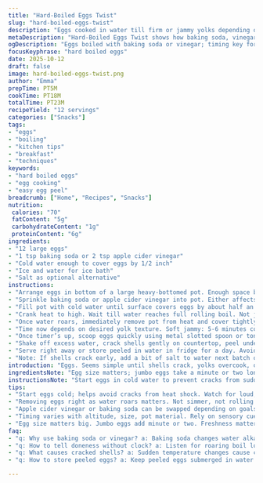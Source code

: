 ```yaml
---
title: "Hard-Boiled Eggs Twist"
slug: "hard-boiled-eggs-twist"
description: "Eggs cooked in water till firm or jammy yolks depending on timing. Adding baking soda or apple cider vinegar tweaks texture and eases peeling. Cook times vary, visual cues more reliable than clocks. Cold shock in ice bath stops cooking abruptly and firms whites. Crucial to avoid cracked shells, overcrowding. Using a slotted spoon or tongs for removal prevents damage. Peeling under running water helps loosen stubborn shell bits. A pinch of salt can replace baking soda or vinegar. The yolk color changes from pale to rich yellow as it cooks. Slightly shorter cooking times yield creamier yolks, longer leads to chalky consistency."
metaDescription: "Hard-Boiled Eggs Twist shows how baking soda, vinegar, and cold shock shape texture and peel. Timing varies; listen for water roar; peel under running water."
ogDescription: "Eggs boiled with baking soda or vinegar; timing key for jammy or firm yolks. Roaring boil then off-heat. Ice bath stops cooking; peel under running water."
focusKeyphrase: "hard boiled eggs"
date: 2025-10-12
draft: false
image: hard-boiled-eggs-twist.png
author: "Emma"
prepTime: PT5M
cookTime: PT18M
totalTime: PT23M
recipeYield: "12 servings"
categories: ["Snacks"]
tags:
- "eggs"
- "boiling"
- "kitchen tips"
- "breakfast"
- "techniques"
keywords:
- "hard boiled eggs"
- "egg cooking"
- "easy egg peel"
breadcrumb: ["Home", "Recipes", "Snacks"]
nutrition: 
 calories: "70"
 fatContent: "5g"
 carbohydrateContent: "1g"
 proteinContent: "6g"
ingredients:
- "12 large eggs"
- "1 tsp baking soda or 2 tsp apple cider vinegar"
- "Cold water enough to cover eggs by 1/2 inch"
- "Ice and water for ice bath"
- "Salt as optional alternative"
instructions:
- "Arrange eggs in bottom of a large heavy-bottomed pot. Enough space between eggs to allow water flow; no overcrowding. If tight, split into batches of 6."
- "Sprinkle baking soda or apple cider vinegar into pot. Either affects pH and shell peeling differently; vinegar lowers pH, baking soda raises it."
- "Fill pot with cold water until surface covers eggs by about half an inch. Cold water slow heating helps avoid cracking from temperature shock."
- "Crank heat to high. Wait till water reaches full rolling boil. Not just simmer; bubbles furious and loud—rapid agitation means eggs are fully heating through."
- "Once water roars, immediately remove pot from heat and cover tightly. Carrying heat through eggs by residual warmth produces better textures than constant boil."
- "Time now depends on desired yolk texture. Soft jammy: 5-6 minutes cover; solid hard yolks: 10-13 minutes covered. Adjust based on altitude, egg size, pot type."
- "Once timer’s up, scoop eggs quickly using metal slotted spoon or tongs. Drop into ice bath—best done immediately—to halt cooking fast, firm whites and stop yolk overcooking."
- "Shake off excess water, crack shells gently on countertop, peel under cold running water to help shell slip off cleanly. Older eggs peel easier due to air pocket."
- "Serve right away or store peeled in water in fridge for a day. Avoid long soaking or yolks dry out or develop green rings from overcooking."
- "Note: If shells crack early, add a bit of salt to water next batch or reduce heat ramp to prevent pressure inside shells exploding."
introduction: "Eggs. Seems simple until shells crack, yolks overcook, or peeling becomes a battle. Years banging around kitchens taught me to ditch rigid timing for feel and sight. Water must roar, not whisper, before pulling off heat. Residual warmth cooks eggs gently, firm whites without rubbery. Baking soda or vinegar fights against stubborn shells but caution—too much turns yolks chalky; too little, shells cling like glue. Cold water bath? Non-negotiable. Snap egg out when water hits boil then rest off heat. Watching bubbles; that’s the soundtrack for timing egg doneness. Every pot, egg size, altitude throws curveballs. I’ve tossed out many cracked and imparted tips here from frustration and wins. Trust eyes, ears, and touch rather than strict minutes."
ingredientsNote: "Egg size matters; jumbo eggs take a minute or two longer. Older eggs peel easier thanks to air pocket, but fresher eggs cook cleaner looking yolks. Subbing apple cider vinegar for baking soda shifts pH differently—vinegar ensures shell softening, baking soda makes pH alkaline easing membrane separation but risk wobbly whites if overdone. Salt can replace them but less effective for peeling; good backup if out of both. Always use cold water start to avoid thermal shock cracking shells. Tight pot crowding causes eggs to bump and crack; if yours aren’t roomy, do batches. Ice bath essential for stopping cooking and making peeling simpler. Water quality influences outcome; soft water can sometimes yield different peeling results than hard water."
instructionsNote: "Start eggs in cold water to prevent cracks from sudden heat changes. Raising heat to full rolling boil is your signal: bubbles will be loud, chaotic. Remove immediately and cover to lock in heat; keeps whites tender not rubbery. Timings vary; rely also on yolk elasticity through shell or slight jiggle for jammy texture. Longer covered off heat for firm yolks—past 12 minutes can dry yolks and develop greenish rim, signaling overcooked sulfur reaction. Remove eggs ASAP with slotted spoon or tongs; dropping in ice bath stops residual heat from cooking yolks further. Peel under running water. This loosens shells and avoids pitting whites. If shells stick, slight baking soda increase might help but watch not to overdo, which impacts yolk taste and firmness."
tips:
- "Start eggs cold; helps avoid cracks from heat shock. Watch for loud, chaotic bubbles—that’s your cue to pull off heat fast. Residual warmth finishes cooking. Baking soda shifts pH alkaline, helps shell pop off but can alter yolk texture if overused. Vinegar lowers pH, softens shell differently. Salt works as last resort; less effect but backups matter in kitchens. Overcrowding makes cracks guaranteed. Work in batches if pot tight. Ice bath mandatory; stops carryover heat; whites firm up without rubbery feel. Older eggs peel easier thanks to air pocket, fresher cook cleaner yolks but tougher peel."
- "Removing eggs right as water roars matters. Not simmer, not rolling soft boil—full fury bubbles tell you heat is maxed. Pull pot, cover immediately. That trapped steam finishes whites gently; keeps yolks creamy rather than chalky dry. Timings: soft jammy 5-6 covered minutes, firm 10-13. Loosen peeling by cracking gently on countertop, peel under running water; stream helps shell slip, avoids pitted whites. Shells cracking prematurely? Salt splash or lower heat ramp next batch. Listen, look, touch yolks through shell for jiggle or firmness; clocks lie, eyes don’t."
- "Apple cider vinegar or baking soda can be swapped depending on goals. Vinegar ensures shell softening but doesn’t lift membranes as baking soda does; alkaline boost lifts membrane, eases peel but risks whites that wobble if overdone. Salt least effective but sometimes only option. Cold water start and ice bath end—temperature control is key; prevents cracking and stops cooking abruptly to save texture. Don’t crowd pot; eggs bump, crack. Use heavy-bottomed pot for even heat. Slotted spoon or tongs prevent dropping & cracking. Peeling older eggs easier. Water hardness plays role; soft water may peel different than hard. Little things add up."
- "Timing varies with altitude, size, pot material. Rely on sensory cues: bubbling noise, yolk jiggle, shell snap. Longer cover times past 12 mins dry yolks, greenish sulfur ring start—avoid. Soft jammy needs shorter rest off heat. Kitchen noises shift; boiling water rush, loud bubbles means eggs inside aggressively heated. Chill fast in ice bath—seconds matter. Peel under cold running water or shell clogs whites with pitting marks. If shells cling, slight extra baking soda might help but watch taste changes. Salt is backup. Batch cook for space. Carryover heat cooking gentler than constant boil, saves whites from toughness. Experiment carefully with timing."
- "Egg size matters big. Jumbo eggs add minute or two. Freshness matters too; older eggs easier peel but potential yolk color difference. Baking soda too much equals chalky yolks; too little, sticky shells. Vinegar shifts pH lower, soft shells but membranes stay tighter. Salt replaces both but weaker. Start with cold water; thermal shock breaks shells. Roaring boil key signal; crack after cooling, peel under stream. Immediate ice bath stops cooking fast, firms whites but avoids rubberiness. Use metal slotted spoon or tongs to scoop, avoid shell damage. Storage peeled in water fridge day max; no soak longer or yolks dry or turn green. Timing and texture tight dance."
faq:
- "q: Why use baking soda or vinegar? a: Baking soda changes water alkaline lifts membrane from shell easing peel. Vinegar drops pH softens shell itself but membranes stick tighter. Salt milder option, less peel help but backup if out. Overdo soda, yolks chalky. Underdo, tough peel sticks. Try small amounts. Depends on egg age too."
- "q: How to tell doneness without clock? a: Listen for roaring boil loud, chaotic bubbles. Pull pot immediately, cover to finish whites with residual warmth. Yolk jiggle through shell clues jammy, firm if no movement. Touch sensation works too. Lots of factors; size, altitude, pot. Eyes and ears better than exact minutes."
- "q: What causes cracked shells? a: Sudden temperature changes cause cracks. Start eggs cold under water avoids shocks. Overcrowded pots. Eggs bump, crack. Use heavy pots, space out eggs. If cracks happen, add salt next batch or ramp heat slower. Cracked shells spoil timing and peel."
- "q: How to store peeled eggs? a: Keep peeled eggs submerged in water in fridge up to 24 hours. Change water daily if possible. Avoid soaking too long, egg whites dry, yolks get greenish ring. Can store unpeeled longer. Use airtight containers for freshness. Real kitchens improvise here."

---
```

